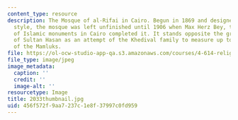 ```yaml
---
content_type: resource
description: The Mosque of al-Rifai in Cairo. Begun in 1869 and designed in a neo-Mamluk
  style, the mosque was left unfinished until 1906 when Max Herz Bey, the famous restorer
  of Islamic monuments in Cairo completed it. It stands opposite the grand mosque
  of Sultan Hasan as an attempt of the Khedival family to measure up to the achievements
  of the Mamluks.
file: https://ol-ocw-studio-app-qa.s3.amazonaws.com/courses/4-614-religious-architecture-and-islamic-cultures-fall-2002/456f572f9aa7237c1e8f37997c0fd959_2033thumbnail.jpg
file_type: image/jpeg
image_metadata:
  caption: ''
  credit: ''
  image-alt: ''
resourcetype: Image
title: 2033thumbnail.jpg
uid: 456f572f-9aa7-237c-1e8f-37997c0fd959
---
```

